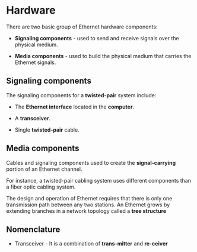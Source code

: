 # Hardware

There are two basic group of Ethernet hardware components:

* __Signaling components__ - used to send and receive signals over the physical medium.

* __Media components__ - used to build the physical medium that carries the Ethernet signals.

## Signaling components

The signaling components for a __twisted-pair__ system include:

* The __Ethernet interface__ located in the __computer__.

* A __transceiver__.

* Single __twisted-pair__ cable.

## Media components

Cables and signaling components used to create the __signal-carrying__ portion of an Ethernet channel.

For instance, a twisted-pair cabling system uses different components than a fiber optic cabling system.

The design and operation of Ethernet requires that there is only one transmission path between any two stations. An Ethernet grows by extending branches in a network topology called a __tree structure__

## Nomenclature

* Transceiver - It is a combination of __trans-mitter__ and __re-ceiver__